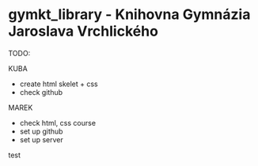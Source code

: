 # gymkt_library - Knihovna Gymnázia Jaroslava Vrchlického

TODO:

 KUBA
  - create html skelet + css
  - check github

 MAREK
  - check html, css course
  - set up github
  - set up server


test
